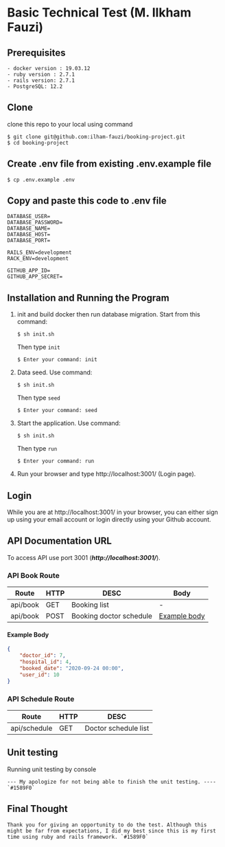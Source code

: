 # Basic Technical Test (M. Ilkham Fauzi)

## Prerequisites
```shell
- docker version : 19.03.12
- ruby version : 2.7.1
- rails version: 2.7.1
- PostgreSQL: 12.2  
```

## Clone
clone this repo to your local using command
```shell
$ git clone git@github.com:ilham-fauzi/booking-project.git
$ cd booking-project
```
## Create .env file from existing .env.example file
```shell
$ cp .env.example .env
```

## Copy and paste this code to .env file
```shell
DATABASE_USER=
DATABASE_PASSWORD=
DATABASE_NAME=
DATABASE_HOST=
DATABASE_PORT=

RAILS_ENV=development
RACK_ENV=development

GITHUB_APP_ID=
GITHUB_APP_SECRET=
```

## Installation and Running the Program
1. init and build docker then run database migration. 
Start from this command:

    ```shell
    $ sh init.sh
    ```
    Then type `init`
    ```shell
    $ Enter your command: init
    ```

2. Data seed. Use command:

    ```shell
    $ sh init.sh
    ```
    Then type `seed`
    ```shell
    $ Enter your command: seed
    ```

3. Start the application. Use command:

    ```shell
    $ sh init.sh
    ```
    Then type `run`
    ```shell
    $ Enter your command: run
    ```
4. Run your browser and type http://localhost:3001/ (Login page).

## Login
While you are at http://localhost:3001/ in your browser, you can either sign up using your email account or login directly using your Github account.

## API Documentation URL 
To access API use port 3001 (***http://localhost:3001/***).

### API Book Route
| Route                   | HTTP | DESC                             | Body                          |
| ----------------------- | ---- | -------------------------------- | -                             |
| api/book                | GET  | Booking list                     | -                             |
| api/book                | POST | Booking doctor schedule          | [Example body](#example-body) |

#### Example Body
```json
{   
    "doctor_id": 7,
    "hospital_id": 4,
    "booked_date": "2020-09-24 00:00",
    "user_id": 10
}
```
### API Schedule Route

| Route                   | HTTP | DESC                             |
| ----------------------- | ---- | -------------------------------- |
| api/schedule            | GET  | Doctor schedule list             |


## Unit testing
Running unit testing by console
```
--- My apologize for not being able to finish the unit testing. ---- `#1589F0`
```

## Final Thought
```
Thank you for giving an opportunity to do the test. Although this might be far from expectations, I did my best since this is my first time using ruby and rails framework. `#1589F0`
```

